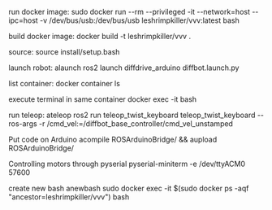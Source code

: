 run docker image:
sudo docker run --rm --privileged -it --network=host --ipc=host -v /dev/bus/usb:/dev/bus/usb leshrimpkiller/vvv:latest bash

build docker image:
docker build -t leshrimpkiller/vvv .

source:
source install/setup.bash

launch robot:
alaunch
ros2 launch diffdrive_arduino diffbot.launch.py

list container:
docker container ls

execute terminal in same container
docker exec -it <CONTAINER> bash

run teleop:
ateleop
ros2 run teleop_twist_keyboard teleop_twist_keyboard --ros-args -r /cmd_vel:=/diffbot_base_controller/cmd_vel_unstamped

Put code on Arduino
acompile ROSArduinoBridge/ && aupload ROSArduinoBridge/

Controlling motors through pyserial
pyserial-miniterm -e /dev/ttyACM0 57600

create new bash
anewbash
sudo docker exec -it $(sudo docker ps -aqf "ancestor=leshrimpkiller/vvv") bash